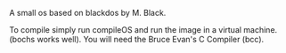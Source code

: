A small os based on blackdos by M. Black.

To compile simply run compileOS and run the image in a virtual machine. (bochs works well). You will need the Bruce Evan's C Compiler (bcc).

